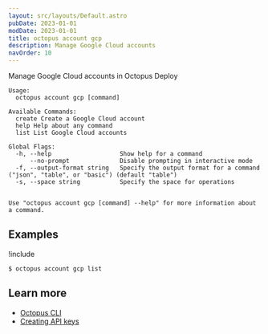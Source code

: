 ```yaml
---
layout: src/layouts/Default.astro
pubDate: 2023-01-01
modDate: 2023-01-01
title: octopus account gcp
description: Manage Google Cloud accounts
navOrder: 10
---
```


Manage Google Cloud accounts in Octopus Deploy


```
Usage:
  octopus account gcp [command]

Available Commands:
  create Create a Google Cloud account
  help Help about any command
  list List Google Cloud accounts

Global Flags:
  -h, --help                   Show help for a command
      --no-prompt              Disable prompting in interactive mode
  -f, --output-format string   Specify the output format for a command ("json", "table", or "basic") (default "table")
  -s, --space string           Specify the space for operations


Use "octopus account gcp [command] --help" for more information about a command.
```

## Examples

!include <samples-instance>


```
$ octopus account gcp list

```

## Learn more

- [Octopus CLI](/docs/octopus-rest-api/cli/)
- [Creating API keys](/docs/octopus-rest-api/how-to-create-an-api-key/)